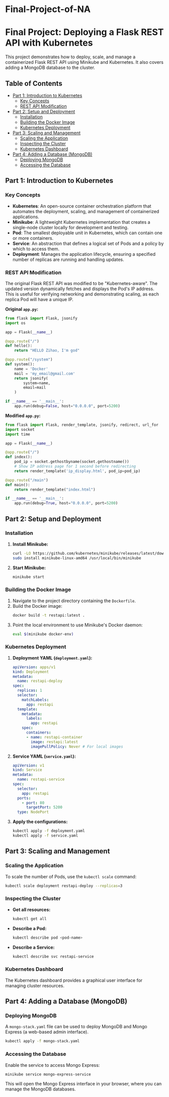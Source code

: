 # Final-Project-of-NA
# Final Project: Deploying a Flask REST API with Kubernetes

This project demonstrates how to deploy, scale, and manage a containerized Flask REST API using Minikube and Kubernetes. It also covers adding a MongoDB database to the cluster.

## Table of Contents

- [Part 1: Introduction to Kubernetes](#part-1-introduction-to-kubernetes)
  - [Key Concepts](#key-concepts)
  - [REST API Modification](#rest-api-modification)
- [Part 2: Setup and Deployment](#part-2-setup-and-deployment)
  - [Installation](#installation)
  - [Building the Docker Image](#building-the-docker-image)
  - [Kubernetes Deployment](#kubernetes-deployment)
- [Part 3: Scaling and Management](#part-3-scaling-and-management)
  - [Scaling the Application](#scaling-the-application)
  - [Inspecting the Cluster](#inspecting-the-cluster)
  - [Kubernetes Dashboard](#kubernetes-dashboard)
- [Part 4: Adding a Database (MongoDB)](#part-4-adding-a-database-mongodb)
  - [Deploying MongoDB](#deploying-mongodb)
  - [Accessing the Database](#accessing-the-database)

## Part 1: Introduction to Kubernetes

### Key Concepts

*   **Kubernetes**: An open-source container orchestration platform that automates the deployment, scaling, and management of containerized applications.
*   **Minikube**: A lightweight Kubernetes implementation that creates a single-node cluster locally for development and testing.
*   **Pod**: The smallest deployable unit in Kubernetes, which can contain one or more containers.
*   **Service**: An abstraction that defines a logical set of Pods and a policy by which to access them.
*   **Deployment**: Manages the application lifecycle, ensuring a specified number of replicas are running and handling updates.

### REST API Modification

The original Flask REST API was modified to be "Kubernetes-aware". The updated version dynamically fetches and displays the Pod's IP address. This is useful for verifying networking and demonstrating scaling, as each replica Pod will have a unique IP.

**Original `app.py`:**
```python
from flask import Flask, jsonify
import os

app = Flask(__name__)

@app.route("/")
def hello():
    return "HELLO Zihao, I'm god"

@app.route("/system")
def system():
    name = 'Docker'
    mail = 'my_email@gmail.com'
    return jsonify(
        system=name,
        email=mail
    )

if __name__ == '__main__':
    app.run(debug=False, host="0.0.0.0", port=5200)
```

**Modified `app.py`:**
```python
from flask import Flask, render_template, jsonify, redirect, url_for
import socket
import time

app = Flask(__name__)

@app.route("/")
def index():
    pod_ip = socket.gethostbyname(socket.gethostname())
    # Show IP address page for 1 second before redirecting
    return render_template('ip_display.html', pod_ip=pod_ip)

@app.route("/main")
def main():
    return render_template("index.html")

if __name__ == '__main__':
    app.run(debug=True, host="0.0.0.0", port=5200)
```

## Part 2: Setup and Deployment

### Installation

1.  **Install Minikube:**
    ```bash
    curl -LO https://github.com/kubernetes/minikube/releases/latest/download/minikube-linux-amd64
    sudo install minikube-linux-amd64 /usr/local/bin/minikube
    ```

2.  **Start Minikube:**
    ```bash
    minikube start
    ```

### Building the Docker Image

1.  Navigate to the project directory containing the `Dockerfile`.
2.  Build the Docker image:
    ```bash
    docker build -t restapi:latest .
    ```
3.  Point the local environment to use Minikube's Docker daemon:
    ```bash
    eval $(minikube docker-env)
    ```

### Kubernetes Deployment

1.  **Deployment YAML (`deployment.yaml`):**
    ```yaml
    apiVersion: apps/v1
    kind: Deployment
    metadata:
      name: restapi-deploy
    spec:
      replicas: 1
      selector:
        matchLabels:
          app: restapi
      template:
        metadata:
          labels:
            app: restapi
        spec:
          containers:
          - name: restapi-container
            image: restapi:latest
            imagePullPolicy: Never # For local images
    ```

2.  **Service YAML (`service.yaml`):**
    ```yaml
    apiVersion: v1
    kind: Service
    metadata:
      name: restapi-service
    spec:
      selector:
        app: restapi
      ports:
        - port: 80
          targetPort: 5200
      type: NodePort
    ```

3.  **Apply the configurations:**
    ```bash
    kubectl apply -f deployment.yaml
    kubectl apply -f service.yaml
    ```

## Part 3: Scaling and Management

### Scaling the Application

To scale the number of Pods, use the `kubectl scale` command:
```bash
kubectl scale deployment restapi-deploy --replicas=3
```

### Inspecting the Cluster

*   **Get all resources:**
    ```bash
    kubectl get all
    ```
*   **Describe a Pod:**
    ```bash
    kubectl describe pod <pod-name>
    ```
*   **Describe a Service:**
    ```bash
    kubectl describe svc restapi-service
    ```

### Kubernetes Dashboard

The Kubernetes dashboard provides a graphical user interface for managing cluster resources.

## Part 4: Adding a Database (MongoDB)

### Deploying MongoDB

A `mongo-stack.yaml` file can be used to deploy MongoDB and Mongo Express (a web-based admin interface).
```bash
kubectl apply -f mongo-stack.yaml
```

### Accessing the Database

Enable the service to access Mongo Express:
```bash
minikube service mongo-express-service
```
This will open the Mongo Express interface in your browser, where you can manage the MongoDB databases.
